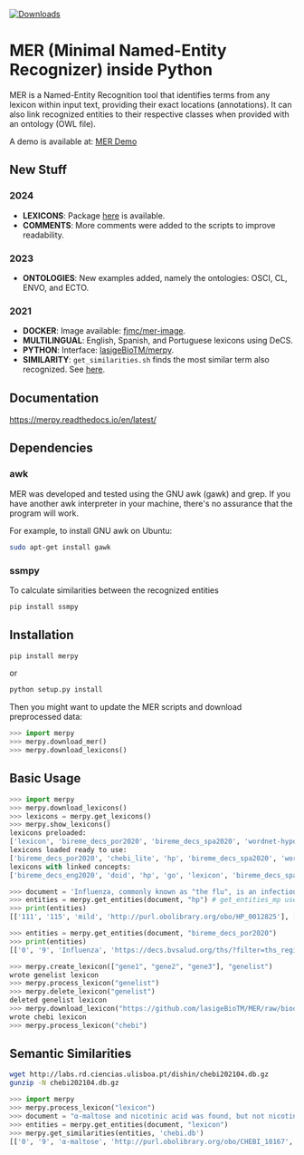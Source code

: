 [![Downloads](https://pepy.tech/badge/merpy)](https://pepy.tech/project/merpy)

# MER (Minimal Named-Entity Recognizer) inside Python

MER is a Named-Entity Recognition tool that identifies terms from any lexicon within input text, providing their exact locations (annotations). 
It can also link recognized entities to their respective classes when provided with an ontology (OWL file).

A demo is available at: [MER Demo](https://labs.rd.ciencias.ulisboa.pt/mer/)

## New Stuff

### 2024
- **LEXICONS**: Package [here](https://labs.rd.ciencias.ulisboa.pt/mer/lexicons202407.tgz) is available.
- **COMMENTS**: More comments were added to the scripts to improve readability.

### 2023
- **ONTOLOGIES**: New examples added, namely the ontologies: OSCI, CL, ENVO, and ECTO.

### 2021
- **DOCKER**: Image available: [fjmc/mer-image](https://hub.docker.com/r/fjmc/mer-image).
- **MULTILINGUAL**: English, Spanish, and Portuguese lexicons using DeCS.
- **PYTHON**: Interface: [lasigeBioTM/merpy](https://github.com/lasigeBioTM/merpy/).
- **SIMILARITY**: `get_similarities.sh` finds the most similar term also recognized. See [here](https://github.com/lasigeBioTM/MER#Similarity).


## Documentation

https://merpy.readthedocs.io/en/latest/

## Dependencies

### awk

MER was developed and tested using the GNU awk (gawk) and grep. If you have another awk interpreter in your machine, there's no assurance that the program will work.

For example, to install GNU awk on Ubuntu:

```bash
sudo apt-get install gawk
```

### ssmpy

To calculate similarities between the recognized entities

```bash
pip install ssmpy
```


## Installation
```bash
pip install merpy
```
or

```bash
python setup.py install
```

Then you might want to update the MER scripts and download preprocessed data:
```python
>>> import merpy
>>> merpy.download_mer()
>>> merpy.download_lexicons()
```


## Basic Usage

```python
>>> import merpy
>>> merpy.download_lexicons()
>>> lexicons = merpy.get_lexicons()
>>> merpy.show_lexicons()
lexicons preloaded:
['lexicon', 'bireme_decs_por2020', 'bireme_decs_spa2020', 'wordnet-hyponym', 'radlex', 'doid', 'bireme_decs_eng2020', 'go', 'hp', 'chebi_lite']
lexicons loaded ready to use:
['bireme_decs_por2020', 'chebi_lite', 'hp', 'bireme_decs_spa2020', 'wordnet-hyponym', 'doid', 'lexicon', 'radlex', 'go', 'bireme_decs_eng2020']
lexicons with linked concepts:
['bireme_decs_eng2020', 'doid', 'hp', 'go', 'lexicon', 'bireme_decs_spa2020', 'bireme_decs_por2020', 'radlex', 'chebi_lite']

>>> document = 'Influenza, commonly known as "the flu", is an infectious disease caused by an influenza virus. Symptoms can be mild to severe. The most common symptoms include: a high fever, runny nose, sore throat, muscle pains, headache, coughing, and feeling tired ... Acetylcysteine for reducing the oxygen transport and caffeine to stimulate ... fever, tachypnea ... fiebre, taquipnea ... febre, taquipneia' 
>>> entities = merpy.get_entities(document, "hp") # get_entities_mp uses multiprocessing (set n_cores param)
>>> print(entities)
[['111', '115', 'mild', 'http://purl.obolibrary.org/obo/HP_0012825'], ['119', '125', 'severe', 'http://purl.obolibrary.org/obo/HP_0012828'], ['168', '173', 'fever', 'http://purl.obolibrary.org/obo/HP_0001945'], ['181', '185', 'nose', 'http://purl.obolibrary.org/obo/UBERON_0000004'], ['200', '206', 'muscle', 'http://purl.obolibrary.org/obo/UBERON_0005090'], ['214', '222', 'headache', 'http://purl.obolibrary.org/obo/HP_0002315'], ['224', '232', 'coughing', 'http://purl.obolibrary.org/obo/HP_0012735'], ['246', '251', 'tired', 'http://purl.obolibrary.org/obo/HP_0012378'], ['288', '294', 'oxygen', 'http://purl.obolibrary.org/obo/CHEBI_15379'], ['295', '304', 'transport', 'http://purl.obolibrary.org/obo/GO_0006810'], ['335', '340', 'fever', 'http://purl.obolibrary.org/obo/HP_0001945'], ['342', '351', 'tachypnea', 'http://purl.obolibrary.org/obo/HP_0002789'], ['175', '185', 'runny nose', 'http://purl.obolibrary.org/obo/HP_0031417'], ['187', '198', 'sore throat', 'http://purl.obolibrary.org/obo/HP_0033050']]

>>> entities = merpy.get_entities(document, "bireme_decs_por2020") 
>>> print(entities)
[['0', '9', 'Influenza', 'https://decs.bvsalud.org/ths/?filter=ths_regid&q=D007251'], ['78', '87', 'influenza', 'https://decs.bvsalud.org/ths/?filter=ths_regid&q=D007251'], ['378', '383', 'febre', 'https://decs.bvsalud.org/ths/?filter=ths_regid&q=D005334'], ['385', '395', 'taquipneia', 'https://decs.bvsalud.org/ths/?filter=ths_regid&q=D059246']]

>>> merpy.create_lexicon(["gene1", "gene2", "gene3"], "genelist")
wrote genelist lexicon
>>> merpy.process_lexicon("genelist")
>>> merpy.delete_lexicon("genelist")
deleted genelist lexicon
>>> merpy.download_lexicon("https://github.com/lasigeBioTM/MER/raw/biocreative2017/data/ChEBI.txt", "chebi")
wrote chebi lexicon
>>> merpy.process_lexicon("chebi")
```

## Semantic Similarities 

```bash
wget http://labs.rd.ciencias.ulisboa.pt/dishin/chebi202104.db.gz
gunzip -N chebi202104.db.gz
```

```python
>>> import merpy
>>> merpy.process_lexicon("lexicon")
>>> document = "α-maltose and nicotinic acid was found, but not nicotinic acid D-ribonucleotide"
>>> entities = merpy.get_entities(document, "lexicon") 
>>> merpy.get_similarities(entities, 'chebi.db')
[['0', '9', 'α-maltose', 'http://purl.obolibrary.org/obo/CHEBI_18167', 0.02834388514184269], ['14', '28', 'nicotinic acid', 'http://purl.obolibrary.org/obo/CHEBI_15940', 0.07402224403263755], ['48', '62', 'nicotinic acid', 'http://purl.obolibrary.org/obo/CHEBI_15940', 0.07402224403263755], ['48', '79', 'nicotinic acid D-ribonucleotide', 'http://purl.obolibrary.org/obo/CHEBI_15763', 0.07402224403263755]]

```
